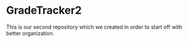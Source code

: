 # GradeTracker2

This is our second repository which we created in order to start off with better organization. 